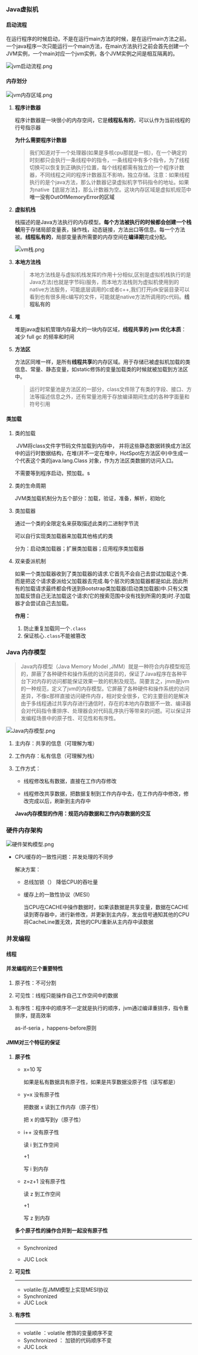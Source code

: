 ### Java虚拟机

#### 启动流程

​	在运行程序的时候启动，不是在运行main方法的时候，是在运行main方法之前。一个java程序一次只能运行一个main方法，在main方法执行之前会首先创建一个JVM实例，一个main对应一个jvm实例，各个JVM实例之间是相互隔离的。

![jvm启动流程.png](http://ww1.sinaimg.cn/large/0062TeRXgy1gd1l5bo1jyj30uh09mq4h.jpg)

#### 内存划分

![jvm内存区域.png](http://ww1.sinaimg.cn/large/0062TeRXgy1gd1oczumx6j30ih0d645f.jpg)

 1. **程序计数器**

    ​	程序计数器是一块很小的内存空间，它是**线程私有的**，可以认作为当前线程的行号指示器

    **为什么需要程序计数器**

    > 我们知道对于一个处理器(如果是多核cpu那就是一核)，在一个确定的时刻都只会执行一条线程中的指令，一条线程中有多个指令，为了线程切换可以恢复到正确执行位置，每个线程都需有独立的一个程序计数器，不同线程之间的程序计数器互不影响，独立存储。注意：如果线程执行的是个java方法，那么计数器记录虚拟机字节码指令的地址。如果为native【底层方法】，那么计数器为空。这块内存区域是虚拟机规范中**唯一没有OutOfMemoryError的区域**

2. **虚拟机栈**

   ​	栈描述的是Java方法执行的内存模型。**每个方法被执行的时候都会创建一个栈帧**用于存储局部变量表，操作栈，动态链接，方法出口等信息。每一个方法被。**线程私有的**，局部变量表所需要的内存空间在**编译期**完成分配。

   ![vm栈.png](http://ww1.sinaimg.cn/mw690/0062TeRXgy1gd1lipkaqzj30q70c00x9.jpg)



3. **本地方法栈**

   > 本地方法栈是与虚拟机栈发挥的作用十分相似,区别是虚拟机栈执行的是Java方法(也就是字节码)服务，而本地方法栈则为虚拟机使用到的native方法服务，可能底层调用的c或者c++,我们打开jdk安装目录可以看到也有很多用c编写的文件，可能就是native方法所调用的c代码。**线程私有的**

4. **堆**

   ​	堆是java虚拟机管理内存最大的一块内存区域，**线程共享的**
   ​	**jvm 优化本质**： 减少 full gc 的频率和时间

5. **方法区**

   ​	方法区同堆一样，是所有**线程共享**的内存区域。用于存储已被虚拟机加载的类信息、常量、静态变量，如static修饰的变量加载类的时候就被加载到方法区中。

   > 运行时常量池是方法区的一部分，class文件除了有类的字段、接口、方法等描述信息之外，还有常量池用于存放编译期间生成的各种字面量和符号引用

#### 类加载

1. 类的加载

   ​	JVM将class文件字节码文件加载到内存中， 并将这些静态数据转换成方法区中的运行时数据结构，在堆(并不一定在堆中，HotSpot在方法区中)中生成一个代表这个类的java.lang.Class 对象，作为方法区类数据的访问入口。

   不需要等到程序启动，预加载。s

2. 类的生命周期

   JVM类加载机制分为五个部分：加载，验证，准备，解析，初始化

3. 类加载器

   通过一个类的全限定名来获取描述此类的二进制字节流

   可以自行实现类加载器来加载其他格式的类

   分为：启动类加载器；扩展类加载器；应用程序类加载器

4. 双亲委派机制

   ​	如果一个类加载器收到了类加载器的请求.它首先不会自己去尝试加载这个类.而是把这个请求委派给父加载器去完成.每个层次的类加载器都是如此.因此所有的加载请求最终都会传送到Bootstrap类加载器(启动类加载器)中.只有父类加载反馈自己无法加载这个请求(它的搜索范围中没有找到所需的类)时.子加载器才会尝试自己去加载。

   **作用：**

   1. 防止重复加载同一个`.class`
   2. 保证核心`.class`不能被篡改

### Java 内存模型

> Java内存模型（Java Memory Model ,JMM）就是一种符合内存模型规范的，屏蔽了各种硬件和操作系统的访问差异的，保证了Java程序在各种平台下对内存的访问都能保证效果一致的机制及规范。简要言之，jmm是jvm的一种规范，定义了jvm的内存模型。它屏蔽了各种硬件和操作系统的访问差异，不像c那样直接访问硬件内存，相对安全很多，它的主要目的是解决由于多线程通过共享内存进行通信时，存在的本地内存数据不一致、编译器会对代码指令重排序、处理器会对代码乱序执行等带来的问题。可以保证并发编程场景中的原子性、可见性和有序性。

![Java内存模型.png](http://ww1.sinaimg.cn/mw690/0062TeRXgy1gd1mrn3i3lj30qn0bjgoj.jpg)

1. 主内存：共享的信息（可理解为堆）

2. 工作内存：私有信息（可理解为栈）

3. 工作方式：

   - 线程修改私有数据，直接在工作内存修改

   - 线程修改共享数据，把数据复制到工作内存中去，在工作内存中修改，修改完成以后，刷新到主内存中

   **Java内存模型的作用：规范内存数据和工作内存数据的交互**

### 硬件内存架构

![硬件架构模型.png](http://ww1.sinaimg.cn/large/0062TeRXgy1gd1n7ziyboj30bl0dxta3.jpg)

- CPU缓存的一致性问题：并发处理的不同步

  解决方案：

  - 总线加锁（）  降低CPU的吞吐量

  - 缓存上的一致性协议（MESI）

    当CPU在CACHE中操作数据时，如果该数据是共享变量，数据在CACHE读到寄存器中，进行新修改，并更新到主内存，发出信号通知其他的CPU将CacheLine置无效，其他的CPU重新从主内存中读数据


### 并发编程

#### 线程

#### 并发编程的三个重要特性

1. 原子性：不可分割

2. 可见性：线程只能操作自己工作空间中的数据

3. 有序性：程序中的顺序不一定就是执行的顺序，jvm通过编译重排序，指令重排序，提高效率 

   as-if-seria ，happens-before原则

#### JMM对三个特征的保证

1. **原子性**

   - x=10  写 

     如果是私有数据具有原子性，如果是共享数据没原子性（读写都是）  

   - y=x  没有原子性

     把数据 x 读到工作内存（原子性）

     把 x 的值写到y（原子性）

   - i++ 没有原子性

     读 i 到工作空间

     +1

     写 i 到内存

   - z=z+1 没有原子性

     读 z 到工作空间

     +1

     写 z 到内存

   **多个原子性的操作合并到一起没有原子性**

   ****

   - Synchronized

   - JUC Lock

2. **可见性**

   ****

   - volatile:在JMM模型上实现MESI协议
   - Synchronized
   - JUC Lock

3. **有序性**

   ****

   - volatile ：volatile 修饰的变量顺序不变
   - Synchronized ： 加锁的代码顺序不变
   - JUC Lock